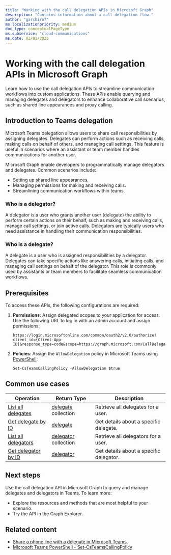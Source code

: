 ```yaml
---
title: "Working with the call delegation APIs in Microsoft Graph"
description: "Contains information about a call delegation flow."
author: "garchiro7"
ms.localizationpriority: medium
doc_type: conceptualPageType
ms.subservice: "cloud-communications"
ms.date: 02/01/2025
---
```


# Working with the call delegation APIs in Microsoft Graph

Learn how to use the call delegation APIs to streamline communication workflows into custom applications. These APIs enable querying and managing delegates and delegators to enhance collaborative call scenarios, such as shared line appearances and proxy calling.

## Introduction to Teams delegation

Microsoft Teams delegation allows users to share call responsibilities by assigning delegates. Delegates can perform actions such as receiving calls, making calls on behalf of others, and managing call settings. This feature is useful in scenarios where an assistant or team member handles communications for another user.

Microsoft Graph enable developers to programmatically manage delegators and delegates. Common scenarios include:

- Setting up shared line appearances.
- Managing permissions for making and receiving calls.
- Streamlining communication workflows within teams.

### Who is a delegator?
A delegator is a user who grants another user (delegate) the ability to perform certain actions on their behalf, such as making and receiving calls, manage call settings, or join active calls. Delegators are typically users who need assistance in handling their communication responsibilities.

### Who is a delegate?
A delegate is a user who is assigned responsibilities by a delegator. Delegates can take specific actions like answering calls, initiating calls, and managing call settings on behalf of the delegator. This role is commonly used by assistants or team members to facilitate seamless communication workflows.

## Prerequisites

To access these APIs, the following configurations are required:

1. **Permissions**: Assign delegated scopes to your application for access. Use the following URL to log in with an admin account and assign permissions:

   ```
   https://login.microsoftonline.com/common/oauth2/v2.0/authorize?client_id={Client-App-ID}&response_type=code&scope=https://graph.microsoft.com/CallDelegation.Read
   ```

2. **Policies**: Assign the `AllowDelegation` policy in Microsoft Teams using [PowerShell]( https://learn.microsoft.com/powershell/module/teams/set-csteamscallingpolicy?view=teams-ps#-allowdelegation):

   ```
   Set-CsTeamsCallingPolicy -AllowDelegation $true
   ```

## Common use cases

| Operation                                          |  Return Type                                                 |  Description                              |
|--------------------------                          |--------------------------------------------------------------|-------------------------------------------|
| [List all delegates](../api/callsettings-list-delegates.md)  |  [delegate](../resources/delegationsettings.md) collection   | Retrieve all delegates for a user.         |
| [Get delegate by ID](../api/delegationsettings-get.md)   |  [delegate](../resources/delegationsettings.md)              | Get details about a specific delegate.      |
| [List all delegators](../api/callsettings-list-delegators.md)|  [delegator](../resources/delegationsettings.md) collection  | Retrieve all delegators for a user.        |
| [Get delegator by ID](../api/delegationsettings-get.md) |  [delegator](../resources/delegationsettings.md)             | Get details about a specific delegator.     |

## Next steps

Use the call delegation API in Microsoft Graph to query and manage delegates and delegators in Teams. To learn more:

- Explore the resources and methods that are most helpful to your scenario.
- Try the API in the Graph Explorer.

## Related content

- [Share a phone line with a delegate in Microsoft Teams](https://support.microsoft.com/office/share-a-phone-line-with-a-delegate-in-microsoft-teams-16307929-a51f-43fc-8323-3b1bf115e5a8).
- [Microsoft Teams PowerShell - Set-CsTeamsCallingPolicy](/powershell/module/teams/set-csteamscallingpolicy)

